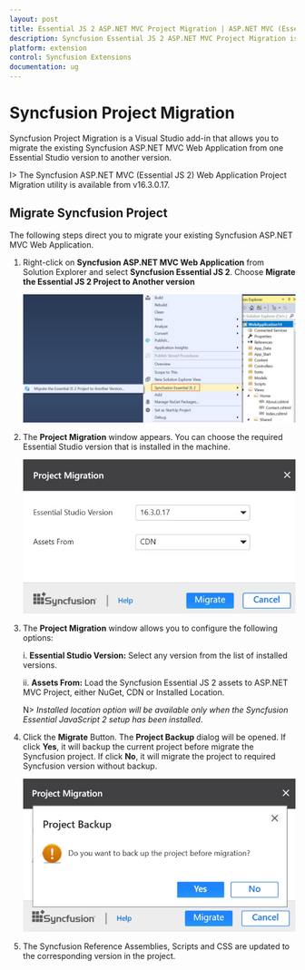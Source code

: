 ```yaml
---
layout: post
title: Essential JS 2 ASP.NET MVC Project Migration | ASP.NET MVC (Essential JS 2) | Syncfusion
description: Syncfusion Essential JS 2 ASP.NET MVC Project Migration is a Visual Studio add-in that allows you to migrate the existing Syncfusion Essential JS 2 ASP.NET MVC Web Application from one Essential Studio version to another version
platform: extension
control: Syncfusion Extensions
documentation: ug
---
```


# Syncfusion Project Migration

Syncfusion Project Migration is a Visual Studio add-in that allows you to migrate the existing Syncfusion ASP.NET MVC Web Application from one Essential Studio version to another version.

I> The Syncfusion ASP.NET MVC (Essential JS 2) Web Application Project Migration utility is available from v16.3.0.17.

## Migrate Syncfusion Project 

The following steps direct you to migrate your existing Syncfusion ASP.NET MVC Web Application. 

1. Right-click on **Syncfusion ASP.NET MVC Web Application** from Solution Explorer and select **Syncfusion Essential JS 2**. Choose **Migrate the Essential JS 2 Project to Another version**

   ![](Project-Migration_images/Project-Migration_img1.jpg)

2. The **Project Migration** window appears. You can choose the required Essential Studio version that is installed in the machine. 

   ![](Project-Migration_images/Project-Migration_img2.jpg)

3. The **Project Migration** window allows you to configure the following options:

   i. **Essential Studio Version:** Select any version from the list of installed versions.
   
   ii. **Assets From:** Load the Syncfusion Essential JS 2 assets to ASP.NET MVC Project, either NuGet, CDN or Installed Location.
   
   N> *Installed location option will be available only when the Syncfusion Essential JavaScript 2 setup has been installed*.
   
4. Click the **Migrate** Button. The **Project Backup** dialog will be opened. If click **Yes**, it will backup the current project before migrate the Syncfusion project. If click **No**, it will migrate the project to required Syncfusion version without backup.
   
   ![](Project-Migration_images/Project-Migration_img3.jpg)
      
5. The Syncfusion Reference Assemblies, Scripts and CSS are updated to the corresponding version in the project.

